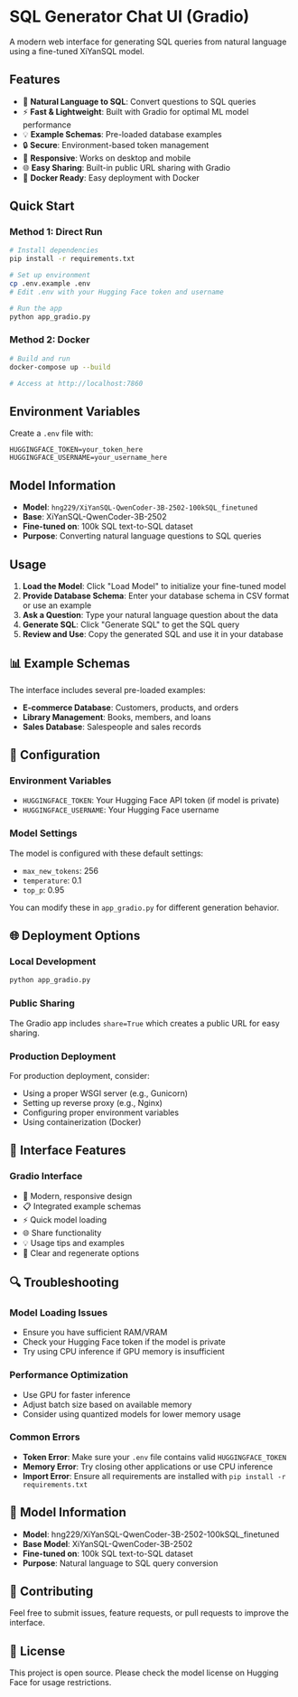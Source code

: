 # SQL Generator Chat UI (Gradio)

A modern web interface for generating SQL queries from natural language using a fine-tuned XiYanSQL model.

## Features

- 🎯 **Natural Language to SQL**: Convert questions to SQL queries
- ⚡ **Fast & Lightweight**: Built with Gradio for optimal ML model performance  
- 💡 **Example Schemas**: Pre-loaded database examples
- 🔒 **Secure**: Environment-based token management
- 📱 **Responsive**: Works on desktop and mobile
- 🌐 **Easy Sharing**: Built-in public URL sharing with Gradio
- 🐳 **Docker Ready**: Easy deployment with Docker

## Quick Start

### Method 1: Direct Run
```bash
# Install dependencies
pip install -r requirements.txt

# Set up environment
cp .env.example .env
# Edit .env with your Hugging Face token and username

# Run the app
python app_gradio.py
```

### Method 2: Docker
```bash
# Build and run
docker-compose up --build

# Access at http://localhost:7860
```

## Environment Variables

Create a `.env` file with:
```
HUGGINGFACE_TOKEN=your_token_here
HUGGINGFACE_USERNAME=your_username_here
```

## Model Information

- **Model**: `hng229/XiYanSQL-QwenCoder-3B-2502-100kSQL_finetuned`
- **Base**: XiYanSQL-QwenCoder-3B-2502
- **Fine-tuned on**: 100k SQL text-to-SQL dataset
- **Purpose**: Converting natural language questions to SQL queries

## Usage

1. **Load the Model**: Click "Load Model" to initialize your fine-tuned model
2. **Provide Database Schema**: Enter your database schema in CSV format or use an example
3. **Ask a Question**: Type your natural language question about the data
4. **Generate SQL**: Click "Generate SQL" to get the SQL query
5. **Review and Use**: Copy the generated SQL and use it in your database

## 📊 Example Schemas

The interface includes several pre-loaded examples:
- **E-commerce Database**: Customers, products, and orders
- **Library Management**: Books, members, and loans
- **Sales Database**: Salespeople and sales records

## 🔧 Configuration

### Environment Variables
- `HUGGINGFACE_TOKEN`: Your Hugging Face API token (if model is private)
- `HUGGINGFACE_USERNAME`: Your Hugging Face username

### Model Settings
The model is configured with these default settings:
- `max_new_tokens`: 256
- `temperature`: 0.1
- `top_p`: 0.95

You can modify these in `app_gradio.py` for different generation behavior.

## 🌐 Deployment Options

### Local Development
```bash
python app_gradio.py
```

### Public Sharing
The Gradio app includes `share=True` which creates a public URL for easy sharing.

### Production Deployment
For production deployment, consider:
- Using a proper WSGI server (e.g., Gunicorn)
- Setting up reverse proxy (e.g., Nginx)
- Configuring proper environment variables
- Using containerization (Docker)

## 🎨 Interface Features

### Gradio Interface
- 🎨 Modern, responsive design
- 📋 Integrated example schemas
- ⚡ Quick model loading
- 🌐 Share functionality
- 💡 Usage tips and examples
- 🔧 Clear and regenerate options

## 🔍 Troubleshooting

### Model Loading Issues
- Ensure you have sufficient RAM/VRAM
- Check your Hugging Face token if the model is private
- Try using CPU inference if GPU memory is insufficient

### Performance Optimization
- Use GPU for faster inference
- Adjust batch size based on available memory
- Consider using quantized models for lower memory usage

### Common Errors
- **Token Error**: Make sure your `.env` file contains valid `HUGGINGFACE_TOKEN`
- **Memory Error**: Try closing other applications or use CPU inference
- **Import Error**: Ensure all requirements are installed with `pip install -r requirements.txt`

## 📝 Model Information

- **Model**: hng229/XiYanSQL-QwenCoder-3B-2502-100kSQL_finetuned
- **Base Model**: XiYanSQL-QwenCoder-3B-2502
- **Fine-tuned on**: 100k SQL text-to-SQL dataset
- **Purpose**: Natural language to SQL query conversion

## 🤝 Contributing

Feel free to submit issues, feature requests, or pull requests to improve the interface.

## 📄 License

This project is open source. Please check the model license on Hugging Face for usage restrictions.
